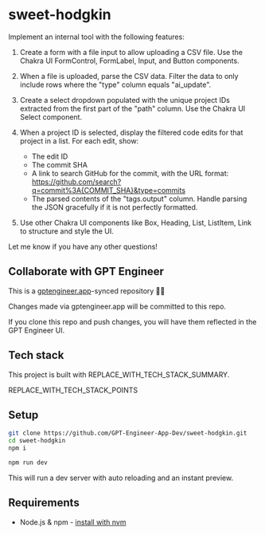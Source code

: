 # sweet-hodgkin

Implement an internal tool with the following features:

1. Create a form with a file input to allow uploading a CSV file. Use the Chakra UI FormControl, FormLabel, Input, and Button components. 

2. When a file is uploaded, parse the CSV data. Filter the data to only include rows where the "type" column equals "ai_update".

3. Create a select dropdown populated with the unique project IDs extracted from the first part of the "path" column. Use the Chakra UI Select component.

4. When a project ID is selected, display the filtered code edits for that project in a list. For each edit, show:
   - The edit ID 
   - The commit SHA
   - A link to search GitHub for the commit, with the URL format: https://github.com/search?q=commit%3A{COMMIT_SHA}&type=commits
   - The parsed contents of the "tags.output" column. Handle parsing the JSON gracefully if it is not perfectly formatted.

5. Use other Chakra UI components like Box, Heading, List, ListItem, Link to structure and style the UI.

Let me know if you have any other questions!

## Collaborate with GPT Engineer

This is a [gptengineer.app](https://gptengineer.app)-synced repository 🌟🤖

Changes made via gptengineer.app will be committed to this repo.

If you clone this repo and push changes, you will have them reflected in the GPT Engineer UI.

## Tech stack

This project is built with REPLACE_WITH_TECH_STACK_SUMMARY.

REPLACE_WITH_TECH_STACK_POINTS

## Setup

```sh
git clone https://github.com/GPT-Engineer-App-Dev/sweet-hodgkin.git
cd sweet-hodgkin
npm i
```

```sh
npm run dev
```

This will run a dev server with auto reloading and an instant preview.

## Requirements

- Node.js & npm - [install with nvm](https://github.com/nvm-sh/nvm#installing-and-updating)
